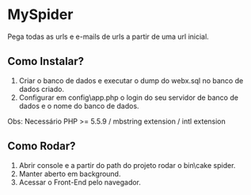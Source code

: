 # MySpider

Pega todas as urls e e-mails de urls a partir de uma url inicial.

## Como Instalar?

1. Criar o banco de dados e executar o dump do webx.sql no banco de dados criado.
2. Configurar em config\app.php o login do seu servidor de banco de dados e o nome do banco de dados.

Obs: Necessário PHP >= 5.5.9 / mbstring extension / intl extension

## Como Rodar?

1. Abrir console e a partir do path do projeto rodar o bin\cake spider.
2. Manter aberto em background.
3. Acessar o Front-End pelo navegador.


